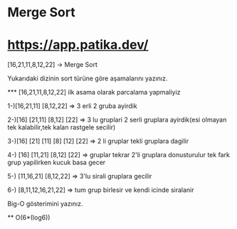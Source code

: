 <h1>Merge Sort</h1>

<h1><a href="https://app.patika.dev/">https://app.patika.dev/</a></h1>


[16,21,11,8,12,22] -> Merge Sort

Yukarıdaki dizinin sort türüne göre aşamalarını yazınız.

*** [16,21,11,8,12,22] ilk asama olarak parcalama yapmaliyiz

1-)[16,21,11] [8,12,22] => 3 erli 2 gruba ayirdik

2-)[16] [21,11] [8,12] [22] => 3 lu gruplari 2 serli gruplara ayirdik(esi olmayan tek kalabilir,tek kalan rastgele secilir)

3-)[16] [21] [11] [8] [12] [22] => 2 li gruplar tekli gruplara dagilir

4-) [16] [11,21] [8,12] [22] => gruplar tekrar 2'li gruplara donusturulur tek fark grup yapilirken kucuk basa gecer

5-) [11,16,21] [8,12,22] => 3'lu sirali gruplara gecilir

6-) [8,11,12,16,21,22] => tum grup birlesir ve kendi icinde siralanir

Big-O gösterimini yazınız.

** O(6*(log6))
